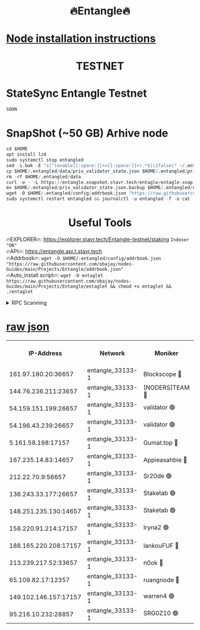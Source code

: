 <h1 align="center"> 🔥Entangle🔥</h1>

[Node installation instructions](https://github.com/obajay/nodes-Guides/tree/main/Projects/Entangle)
=

<h1 align="center"> TESTNET</h1>

# StateSync Entangle Testnet
```python
SOON
```
# SnapShot (~50 GB) Arhive node
```python
cd $HOME
apt install lz4
sudo systemctl stop entangled
sed -i.bak -E "s|^(enable[[:space:]]+=[[:space:]]+).*$|\1false|" ~/.entangled/config/config.toml
cp $HOME/.entangled/data/priv_validator_state.json $HOME/.entangled/priv_validator_state.json.backup
rm -rf $HOME/.entangled/data
curl -o - -L https://entangle.snapshot.stavr.tech/entagle/entagle-snap.tar.lz4 | lz4 -c -d - | tar -x -C $HOME/.entangled --strip-components 2
mv $HOME/.entangled/priv_validator_state.json.backup $HOME/.entangled/data/priv_validator_state.json
wget -O $HOME/.entangled/config/addrbook.json "https://raw.githubusercontent.com/obajay/nodes-Guides/main/Projects/Entangle/addrbook.json"
sudo systemctl restart entangled && journalctl -u entangled -f -o cat
```
 <h1 align="center"> Useful Tools</h1>
 
🔥EXPLORER🔥: https://explorer.stavr.tech/Entangle-testnet/staking        `Indexer "ON"` \
🔥API🔥:      https://entangle.api.t.stavr.tech \
🔥Addrbook🔥: ```wget -O $HOME/.entangled/config/addrbook.json "https://raw.githubusercontent.com/obajay/nodes-Guides/main/Projects/Entangle/addrbook.json"``` \
🔥Auto_install script🔥:  `wget -O entaglet https://raw.githubusercontent.com/obajay/nodes-Guides/main/Projects/Entangle/entaglet && chmod +x entaglet && ./entaglet`


<details>
<summary>RPC Scanning</summary>

<h2 align="center"> We scan nodes in real time every 4 hours. And we provide the final result of RPC endpoints.
We cannot influence the operation of these nodes in any way. </h2>


```python
If Voting Power is higher than 0 --> then the Node is a validator of the network and may be subject to attack and be a potential threat to the chain.
```
```python
We marked such validators with a red symbol
```

</details>

[raw json](https://rpc-check.entangt.stavr.tech/entangt/rpc-entangt-result.json)
=


<table><tr><th>IP-Address</th><th>Network</th><th>Moniker</th><th>Latest Block Height</th><th>Earliest Block Height</th><th>Catching Up</th><th>Voting Power</th><th>Scan Time</th></tr><tr><td>161.97.180.20:36657</td><td>entangle_33133-1</td><td>Blockscope 🔴</td><td>893399</td><td>1</td><td>False</td><td>113896446037095</td><td>2023-12-02T16:33:50.073598119UTC</td></tr><tr><td>144.76.236.211:23657</td><td>entangle_33133-1</td><td>[NODERS]TEAM 🔴</td><td>893402</td><td>1</td><td>False</td><td>47049700500000000</td><td>2023-12-02T16:34:01.660266889UTC</td></tr><tr><td>54.159.151.199:26657</td><td>entangle_33133-1</td><td>validator 🟢</td><td>893403</td><td>1</td><td>False</td><td>0</td><td>2023-12-02T16:34:09.098988109UTC</td></tr><tr><td>54.196.43.239:26657</td><td>entangle_33133-1</td><td>validator 🟢</td><td>893403</td><td>1</td><td>False</td><td>0</td><td>2023-12-02T16:34:09.821009263UTC</td></tr><tr><td>5.161.58.198:17157</td><td>entangle_33133-1</td><td>Gumat.top 🔴</td><td>893406</td><td>522001</td><td>False</td><td>70934104092782</td><td>2023-12-02T16:34:15.294335041UTC</td></tr><tr><td>167.235.14.83:14657</td><td>entangle_33133-1</td><td>Appieasahbie 🔴</td><td>893405</td><td>531401</td><td>False</td><td>44568809900999996</td><td>2023-12-02T16:34:12.548469377UTC</td></tr><tr><td>212.22.70.9:56657</td><td>entangle_33133-1</td><td>Sr20de 🟢</td><td>893399</td><td>620601</td><td>False</td><td>0</td><td>2023-12-02T16:33:49.391321500UTC</td></tr><tr><td>136.243.33.177:26657</td><td>entangle_33133-1</td><td>Staketab 🟢</td><td>893402</td><td>660001</td><td>False</td><td>0</td><td>2023-12-02T16:34:03.986160009UTC</td></tr><tr><td>148.251.235.130:14657</td><td>entangle_33133-1</td><td>Staketab 🟢</td><td>893399</td><td>660801</td><td>False</td><td>0</td><td>2023-12-02T16:33:49.721356761UTC</td></tr><tr><td>158.220.91.214:17157</td><td>entangle_33133-1</td><td>Iryna2 🟢</td><td>893403</td><td>704001</td><td>False</td><td>0</td><td>2023-12-02T16:34:10.146004411UTC</td></tr><tr><td>188.165.220.208:17157</td><td>entangle_33133-1</td><td>lankouFUF 🔴</td><td>893401</td><td>725001</td><td>False</td><td>141899900000002</td><td>2023-12-02T16:33:54.838558705UTC</td></tr><tr><td>213.239.217.52:33657</td><td>entangle_33133-1</td><td>n0ok 🔴</td><td>893402</td><td>793402</td><td>False</td><td>46574292273662988</td><td>2023-12-02T16:34:08.452865634UTC</td></tr><tr><td>65.109.82.17:12357</td><td>entangle_33133-1</td><td>ruangnode 🔴</td><td>893399</td><td>806001</td><td>False</td><td>141271482790726</td><td>2023-12-02T16:33:50.484213732UTC</td></tr><tr><td>149.102.146.157:17157</td><td>entangle_33133-1</td><td>warren4 🟢</td><td>893402</td><td>822001</td><td>False</td><td>0</td><td>2023-12-02T16:34:01.359075124UTC</td></tr><tr><td>95.216.10.232:28857</td><td>entangle_33133-1</td><td>SRG0Z10 🟢</td><td>893399</td><td>842001</td><td>False</td><td>0</td><td>2023-12-02T16:33:48.895278292UTC</td></tr></table>
